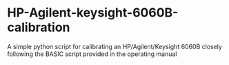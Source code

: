 # HP-Agilent-keysight-6060B-calibration
A simple python script for calibrating an HP/Agilent/Keysight 6060B closely following the BASIC script provided in the operating manual
